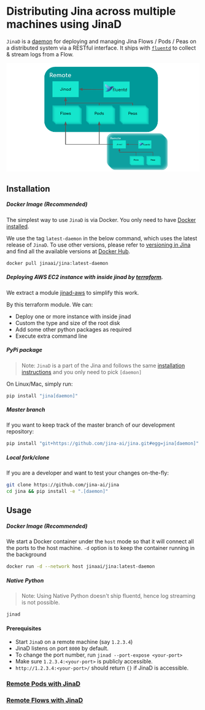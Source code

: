 # Distributing Jina across multiple machines using JinaD

`JinaD` is a [daemon](https://en.wikipedia.org/wiki/Daemon_(computing)) for deploying and managing Jina Flows / Pods / Peas on a distributed system via a RESTful interface. It ships with [`fluentd`](https://github.com/fluent/fluentd) to collect & stream logs from a Flow.

![JinaD design](jinad_design.png)

## Installation

##### Docker Image (Recommended)

The simplest way to use `JinaD` is via Docker. You only need to have [Docker installed](https://docs.docker.com/install/).

We use the tag `latest-daemon` in the below command, which uses the latest release of `JinaD`. To use other versions, please refer to [versioning in Jina](https://github.com/jina-ai/jina/blob/master/RELEASE.md) and find all the available versions at [Docker Hub](https://hub.docker.com/repository/docker/jinaai/jina/tags?page=1&ordering=last_updated&name=daemon).

```bash
docker pull jinaai/jina:latest-daemon
```

##### Deploying AWS EC2 instance with inside jinad by [terraform](https://www.terraform.io/).

We extract a module [jinad-aws](https://registry.terraform.io/modules/jina-ai/jinad-aws/jina/latest) to simplify this work. 

By this terraform module. We can: 
- Deploy one or more instance with inside jinad
- Custom the type and size of the root disk
- Add some other python packages as required
- Execute extra command line

##### PyPi package

> Note: `JinaD` is a part of the Jina and follows the same [installation instructions](https://docs.jina.ai/chapters/install/os/via-pip.html) and you only need to pick `[daemon]`

On Linux/Mac, simply run:

```bash
pip install "jina[daemon]"
```

##### Master branch

If you want to keep track of the master branch of our development repository:

```bash
pip install "git+https://github.com/jina-ai/jina.git#egg=jina[daemon]"
```

##### Local fork/clone

If you are a developer and want to test your changes on-the-fly:

```bash
git clone https://github.com/jina-ai/jina
cd jina && pip install -e ".[daemon]"
```

## Usage

##### Docker Image (Recommended)

We start a Docker container under the `host` mode so that it will connect all the ports to the host machine. `-d` option is to keep the container running in the background

```bash
docker run -d --network host jinaai/jina:latest-daemon
```

##### Native Python

> Note: Using Native Python doesn't ship fluentd, hence log streaming is not possible.

```bash
jinad
```

#### Prerequisites

- Start `JinaD` on a remote machine (say `1.2.3.4`)
- JinaD listens on port `8000` by default.
- To change the port number, run `jinad --port-expose <your-port>`
- Make sure `1.2.3.4:<your-port>` is publicly accessible.
- `http://1.2.3.4:<your-port>/` should return `{}` if JinaD is accessible.


### [Remote Pods with JinaD](remote-pods.md)

### [Remote Flows with JinaD](remote-flows.md)
